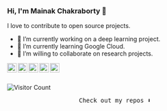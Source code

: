 ### Hi, I'm Mainak Chakraborty 👋

I love to contribute to open source projects. 

- 🔭 I’m currently working on a deep learning project.
- 🌱 I’m currently learning Google Cloud.
- 👯 I’m willing to collaborate on research projects.

<a href="https://www.linkedin.com/in/mainak001/">
  <img align="left" alt="Mainak's Linkdein" width="22px" src="https://cdn.jsdelivr.net/npm/simple-icons@v3/icons/linkedin.svg" />
</a>
<a href="https://github.com/Mainak1792">
  <img align="left" alt="Mainak's Github" width="22px" src="https://cdn.jsdelivr.net/npm/simple-icons@v3/icons/github.svg" />
<a href="https://mainak1996.medium.com/">
  <img align="left" alt="Mainak's Blog" width="22px" src="https://cdn.jsdelivr.net/npm/simple-icons@3.0.1/icons/medium.svg" />
</a>
 <a href="https://twitter.com/mainak_1996">
  <img align="left" alt="Mainak's twitter" width="22px" src="https://cdn.jsdelivr.net/npm/simple-icons@3.13.0/icons/twitter.svg" />
</a>
 </a>
 <a href="https://www.kaggle.com/mainakml">
  <img align="left" alt="Mainak's Kaggle" width="22px" src="https://cdn.jsdelivr.net/npm/simple-icons@3.13.0/icons/kaggle.svg" />
</a>
  <br/>
<br/>

![Visitor Count](https://profile-counter.glitch.me/{101}/count.svg)


<p align="center"><samp>
Check out my repos ⬇️  
  </samp>
</p>
